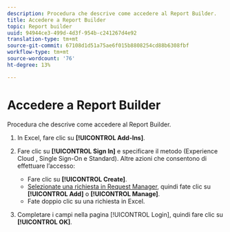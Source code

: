 ```yaml
---
description: Procedura che descrive come accedere al Report Builder.
title: Accedere a Report Builder
topic: Report builder
uuid: 94944ce3-499d-4d3f-954b-c241267d4e92
translation-type: tm+mt
source-git-commit: 67108d1d51a75ae6f015b8808254cd88b6308fbf
workflow-type: tm+mt
source-wordcount: '76'
ht-degree: 13%

---
```



# Accedere a Report Builder

Procedura che descrive come accedere al Report Builder.

1. In Excel, fare clic su **[!UICONTROL Add-Ins]**.
1. Fare clic su **[!UICONTROL Sign In]** e specificare il metodo (Experience Cloud , Single Sign-On e Standard). Altre azioni che consentono di effettuare l’accesso:

   * Fare clic su **[!UICONTROL Create]**.
   * [Selezionate una richiesta in Request Manager](/help/analyze/report-builder/manage-requests/r-arb-manage-requests.md), quindi fate clic su  **[!UICONTROL Add]** o  **[!UICONTROL Manage]**.
   * Fate doppio clic su una richiesta in Excel.

1. Completare i campi nella pagina [!UICONTROL Login], quindi fare clic su **[!UICONTROL OK]**.

